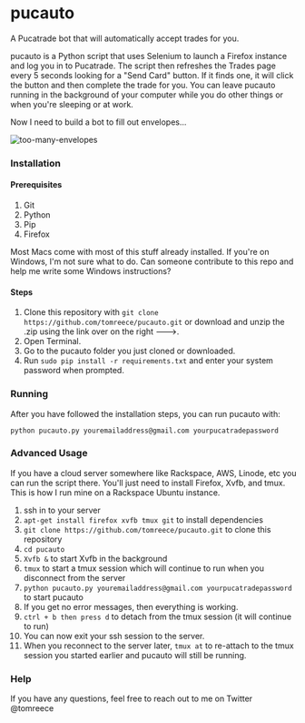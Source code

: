 # pucauto

A Pucatrade bot that will automatically accept trades for you.

pucauto is a Python script that uses Selenium to launch a Firefox instance and log you in to Pucatrade. The
script then refreshes the Trades page every 5 seconds looking for a "Send Card" button. If it finds one, it
will click the button and then complete the trade for you. You can leave pucauto running in the background of
your computer while you do other things or when you're sleeping or at work.

Now I need to build a bot to fill out envelopes...

![too-many-envelopes](http://i.imgur.com/S9ZHiO3.jpg)

### Installation

#### Prerequisites

1. Git
2. Python
3. Pip
4. Firefox

Most Macs come with most of this stuff already installed. If you're on Windows, I'm not sure what to do. Can someone
contribute to this repo and help me write some Windows instructions?

#### Steps

1. Clone this repository with `git clone https://github.com/tomreece/pucauto.git` or download and unzip the .zip using the link over on the right --->.
2. Open Terminal.
3. Go to the pucauto folder you just cloned or downloaded.
3. Run `sudo pip install -r requirements.txt` and enter your system password when prompted.

### Running

After you have followed the installation steps, you can run pucauto with:

`python pucauto.py youremailaddress@gmail.com yourpucatradepassword`

### Advanced Usage

If you have a cloud server somewhere like Rackspace, AWS, Linode, etc you can run the script there. You'll just need to install Firefox, Xvfb, and tmux. This is how I run mine on a Rackspace Ubuntu instance.

1. ssh in to your server
2. `apt-get install firefox xvfb tmux git` to install dependencies
3. `git clone https://github.com/tomreece/pucauto.git` to clone this repository
4. `cd pucauto`
3. `Xvfb &` to start Xvfb in the background
4. `tmux` to start a tmux session which will continue to run when you disconnect from the server
5. `python pucauto.py youremailaddress@gmail.com yourpucatradepassword` to start pucauto
6. If you get no error messages, then everything is working.
7. `ctrl + b then press d` to detach from the tmux session (it will continue to run)
8. You can now exit your ssh session to the server.
9. When you reconnect to the server later, `tmux at` to re-attach to the tmux session you started earlier and pucauto will still be running.

### Help

If you have any questions, feel free to reach out to me on Twitter @tomreece
